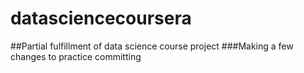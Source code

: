 # datasciencecoursera
##Partial fulfillment of data science course project
###Making a few changes to practice committing
